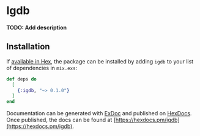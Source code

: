 # Igdb

**TODO: Add description**

## Installation

If [available in Hex](https://hex.pm/docs/publish), the package can be installed
by adding `igdb` to your list of dependencies in `mix.exs`:

```elixir
def deps do
  [
    {:igdb, "~> 0.1.0"}
  ]
end
```

Documentation can be generated with [ExDoc](https://github.com/elixir-lang/ex_doc)
and published on [HexDocs](https://hexdocs.pm). Once published, the docs can
be found at [https://hexdocs.pm/igdb](https://hexdocs.pm/igdb).

